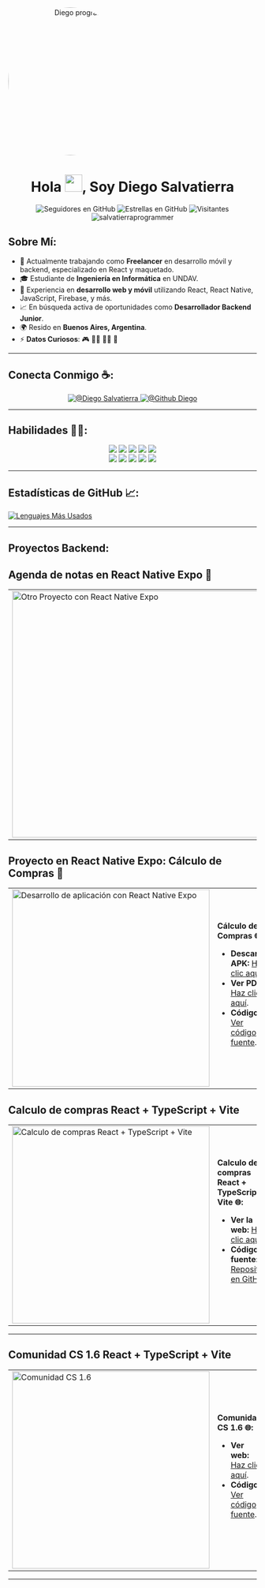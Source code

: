 <div align="center" style="width: 50%;" border-radius: 50%;>
    <img alt="Diego programador" 
         src="" 
         width="300" style="border-radius: 50%;" />
</div>

<h1 align="center">
    Hola <img src="" width="35">, Soy Diego Salvatierra
</h1>

<div align="center">
    <img alt="Seguidores en GitHub" src="https://img.shields.io/github/followers/salvatierraprogrammer?style=social" />
    <img alt="Estrellas en GitHub" src="https://img.shields.io/github/stars/salvatierraprogrammer?style=social" />
    <img alt="Visitantes" src="https://visitor-badge.laobi.icu/badge?page_id=salvatierraprogrammer.repoName" />
    <img src="https://komarev.com/ghpvc/?username=salvatierraprogrammer" alt="salvatierraprogrammer" />
</div>

## Sobre Mí:

- 🏢 Actualmente trabajando como **Freelancer** en desarrollo móvil y backend, especializado en React y maquetado.
- 🎓 Estudiante de **Ingeniería en Informática** en UNDAV.
- 🔧 Experiencia en **desarrollo web y móvil** utilizando React, React Native, JavaScript, Firebase, y más.
- 📈 En búsqueda activa de oportunidades como **Desarrollador Backend Junior**.
- 🌍 Resido en **Buenos Aires, Argentina**.
- ⚡ **Datos Curiosos**: 🎮 🧑‍💻 🚴‍♂️ 🍿

---

## Conecta Conmigo ☕:

<div align="center">
    <a href="https://www.linkedin.com/in/dos354ab4/">
        <img src="https://img.icons8.com/fluency/48/000000/linkedin.png" alt="@Diego Salvatierra"/>
    </a>
    <a href="https://github.com/salvatierraprogrammer">
        <img src="https://img.icons8.com/fluency/48/000000/github.png" alt="@Github Diego"/>
    </a>
</div>

---

## Habilidades 🧑‍💻:

<div align="center">
    <img src="https://img.icons8.com/color/48/000000/html-5--v1.png"/>
    <img src="https://img.icons8.com/color/48/000000/css3.png"/>
    <img src="https://img.icons8.com/color/48/000000/javascript--v1.png"/>
    <img src="https://img.icons8.com/office/48/000000/react.png"/>
    <img src="https://img.icons8.com/color/48/000000/firebase.png"/>
    <br/>
    <img src="https://img.icons8.com/color/48/000000/mysql-logo.png"/>
    <img src="https://img.icons8.com/color/48/000000/python.png"/>
    <img src="https://img.icons8.com/color/48/000000/java-coffee-cup-logo--v1.png"/>
    <img src="https://img.icons8.com/officel/48/000000/php-logo.png"/>
    <img src="https://img.icons8.com/fluency/48/000000/laravel.png"/>
</div>

---

## Estadísticas de GitHub 📈:

[![Lenguajes Más Usados](https://github-readme-stats.vercel.app/api/top-langs/?username=salvatierraprogrammer&theme=algolia)](https://github.com/salvatierraprogrammer/github-readme-stats)

---

## Proyectos  Backend:

## Agenda de notas en React Native Expo 📱

<table>
  <tr>
    <td>
      <img alt="Otro Proyecto con React Native Expo" 
           src="https://firebasestorage.googleapis.com/v0/b/react-firebase-e0cf3.appspot.com/o/Captura%20de%20pantalla%202024-10-02%20202110.png?alt=media&token=f3b026e0-3709-471d-8dc5-1be9085455d1" 
           width="500"/>
    </td>
    <td>
      <strong>Agenda de notas 🌐:</strong>
      <ul>
        <li><strong>Descargar APK:</strong> <a href="https://drive.google.com/file/d/1wHhdyxg7hveNjwPy9qwIMTEFSM5FPNu-/view?usp=sharing">Haz clic aquí</a>.</li>
        <li><strong>Ver PDF:</strong> <a href="https://drive.google.com/file/d/1miIAP4qkDpUQeLL99A9Eh5mxv8G7Dvej/view?usp=sharing">Haz clic aquí</a>.</li>
        <li><strong>Código:</strong> <a href="#">Ver código fuente</a>.</li>
      </ul>
    </td>
  </tr>
</table>


## Proyecto en React Native Expo: **Cálculo de Compras** 📱

<table>
  <tr>
    <td>
      <img alt="Desarrollo de aplicación con React Native Expo" 
           src="https://firebasestorage.googleapis.com/v0/b/react-firebase-e0cf3.appspot.com/o/Google%20Pixel%204%20XL%20Presentation.png?alt=media&token=8eb903bb-f9df-4fc9-b71d-1a033855931b" 
           width="400"/>
    </td>
    <td>
      <strong>Cálculo de Compras 🌐:</strong>
      <ul>
        <li><strong>Descargar APK:</strong> <a href="https://drive.google.com/file/d/1sSEXt5JWVBSrkVzcKSn5v8nVO6C6xi66/view?usp=sharing">Haz clic aquí</a>.</li>
        <li><strong>Ver PDF:</strong> <a href="https://drive.google.com/file/d/1nbBHqSKm4PHVg8UxABweilFKFIUSGvZv/view?usp=sharing">Haz clic aquí</a>.</li>
        <li><strong>Código:</strong> <a href="#">Ver código fuente</a>.</li>
      </ul>
    </td>
  </tr>
</table>

## Calculo de compras React + TypeScript + Vite
<table>
  <tr>
    <td>
      <img alt="Calculo de compras React + TypeScript + Vite" 
           src="https://firebasestorage.googleapis.com/v0/b/donacionescomunidad-4ff32.appspot.com/o/misCompras.PNG?alt=media&token=d1961585-1bee-49bc-9579-ed6e0a3c91b6" 
           width="400"/>
    </td>
    <td>
      <strong>Calculo de compras React + TypeScript + Vite 🌐:</strong>
      <ul>
        <li><strong>Ver la web:</strong> <a href="https://mis-compras-calculo.netlify.app/">Haz clic aquí</a>.</li>
        <li><strong>Código fuente:</strong> <a href="https://github.com/salvatierraprogrammer/misCompras">Repositorio en GitHub</a>.</li>
      </ul>
    </td>
  </tr>
</table>

---


## Comunidad CS 1.6 React + TypeScript + Vite

<table>
  <tr>
    <td>
      <img alt="Comunidad CS 1.6 " 
           src="https://firebasestorage.googleapis.com/v0/b/donacionescomunidad-4ff32.appspot.com/o/comunidadCS16.PNG?alt=media&token=03c05275-d4c9-4b51-a5a8-b8c7ad1dc382" 
           width="400"/>
    </td>
    <td>
      <strong>Comunidad CS 1.6 🌐:</strong>
      <ul>
        <li><strong>Ver web:</strong> <a href="https://baquitacomunidadcs.netlify.app/">Haz clic aquí</a>.</li>
        <li><strong>Código:</strong> <a href="#">Ver código fuente</a>.</li>
      </ul>
    </td>
  </tr>
</table>

---



